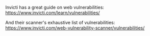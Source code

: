 Invicti has a great guide on web vulnerabilities:
https://www.invicti.com/learn/vulnerabilities/

And their scanner's exhaustive list of vulnerabilities:
https://www.invicti.com/web-vulnerability-scanner/vulnerabilities/